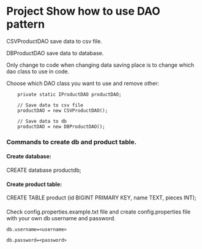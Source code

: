 # Project Show how to use DAO pattern

 CSVProductDAO save data to csv file.

 DBProductDAO save data to database.

Only change to code when changing data saving place is to change which dao class to use in code.

Choose which DAO class you want to use and remove other:

        private static IProductDAO productDAO;

        // Save data to csv file
        productDAO = new CSVProductDAO();

        // Save data to db
        productDAO = new DBProductDAO();

### Commands to create db and product table.

#### Create database:
CREATE database productdb;

#### Create product table:
CREATE TABLE product (id BIGINT PRIMARY KEY, name TEXT, pieces INT);

####
Check config.properties.example.txt file and create config.properties file with your own db username and password.

    db.username=<username>

    db.password=<password>